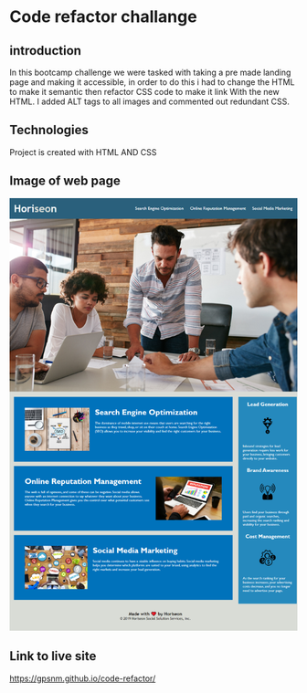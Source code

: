 # Code refactor challange 

## introduction
 In this bootcamp challenge we were tasked with taking a pre made landing page and making it accessible, 
 in order to do this i had to change the HTML to make it semantic then refactor CSS code to make it link 
 With the new HTML. I added ALT tags to all images and commented out redundant CSS.

## Technologies
Project is created with HTML AND CSS

## Image of web page
<img src="./assets/images/Read me Screen shot.png" alt="">

## Link to live site
https://gpsnm.github.io/code-refactor/

